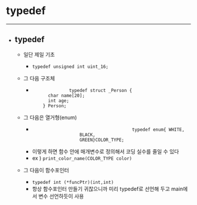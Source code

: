 
# typedef	
-----------------------------------------------


- ## typedef
	- 일단 제일 기초
		+ ``` typedef unsigned int uint_16; ```
	
	- 그 다음 구조체
		+ ```
		                typedef struct _Person {
				char name[20];
				int age;
		      } Person;

	- 그 다음은 열거형(enum)
		+ ``` 
		                                        typedef enum{ WHITE, 
							BLACK, 
							GREEN}COLOR_TYPE;
		+ 이렇게 하면 함수 안에 매개변수로 정의해서 코딩 실수를 줄일 수 있다
		+ ex ) ``` print_color_name(COLOR_TYPE color) ```

	- 그 다음이 함수포인터
		+ ``` typedef int (*funcPtr)(int,int) ```
		+ 항상 함수포인터 만들기 귀찮으니까 미리 typedef로 선언해 두고 main에서 변수 선언하듯이 사용

	<br/>


	<br/><br/><br/>
